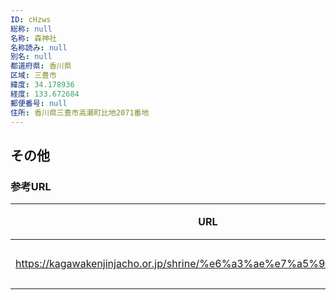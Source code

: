 ```yaml
---
ID: cHzws
総称: null
名称: 森神社
名称読み: null
別名: null
都道府県: 香川県
区域: 三豊市
緯度: 34.178936
経度: 133.672684
郵便番号: null
住所: 香川県三豊市高瀬町比地2071番地
---
```


## その他

### 参考URL

| URL                                                                 | 説明   |
| ------------------------------------------------------------------- | ------ |
| https://kagawakenjinjacho.or.jp/shrine/%e6%a3%ae%e7%a5%9e%e7%a4%be/ | 神社庁 |
